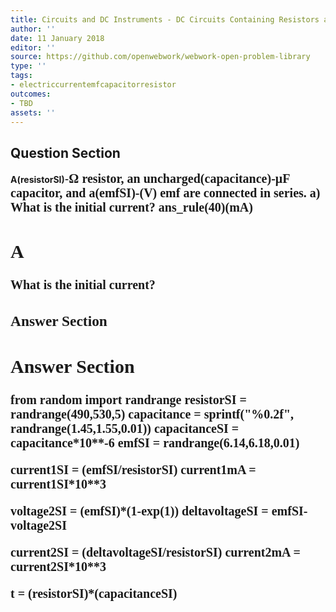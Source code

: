 ```yaml
---
title: Circuits and DC Instruments - DC Circuits Containing Resistors and Capacitors
author: ''
date: 11 January 2018
editor: ''
source: https://github.com/openwebwork/webwork-open-problem-library
type: ''
tags:
- electriccurrentemfcapacitorresistor
outcomes:
- TBD
assets: ''
---
```


## Question Section 

<b>
A(resistorSI)-<span style="font-family: 'Times'; font-size: 20px";>&Omega;<span> resistor, an uncharged(capacitance)-<span style="font-family: 'Times'; font-size: 20px";>&mu;F<span> capacitor, and a(emfSI)-(V) emf are connected in series.
a) What is the initial current? 
ans_rule(40)(mA)

## A
What is the initial current? 
### Answer Section


## Answer Section

from random import randrange
resistorSI = randrange(490,530,5)
capacitance = sprintf("%0.2f", randrange(1.45,1.55,0.01))
capacitanceSI = capacitance*10**-6
emfSI = randrange(6.14,6.18,0.01)

current1SI = (emfSI/resistorSI)
current1mA = current1SI*10**3

voltage2SI = (emfSI)*(1-exp(1))
deltavoltageSI = emfSI-voltage2SI

current2SI = (deltavoltageSI/resistorSI)
current2mA = current2SI*10**3

t = (resistorSI)*(capacitanceSI)